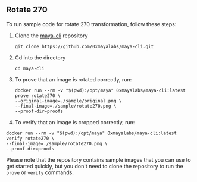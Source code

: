 ## Rotate 270

To run sample code for rotate 270 transformation, follow these steps:
1. Clone the [maya-cli](https://github.com/0xmayalabs/maya-cli) repository
    ```shell
    git clone https://github.com/0xmayalabs/maya-cli.git
    ```
2. Cd into the directory
    ```shell
    cd maya-cli
    ```
3. To prove that an image is rotated correctly, run:
   ```shell
   docker run --rm -v "$(pwd):/opt/maya" 0xmayalabs/maya-cli:latest prove rotate270 \
   --original-image=./sample/original.png \
   --final-image=./sample/rotate270.png \
   --proof-dir=proofs
   ```
4. To verify that an image is cropped correctly, run:
```shell
docker run --rm -v "$(pwd):/opt/maya" 0xmayalabs/maya-cli:latest verify rotate270 \
--final-image=./sample/rotate270.png \
--proof-dir=proofs
```

Please note that the repository contains sample images that you can use to get started quickly,
but you don't need to clone the repository to run the `prove` or `verify` commands.
